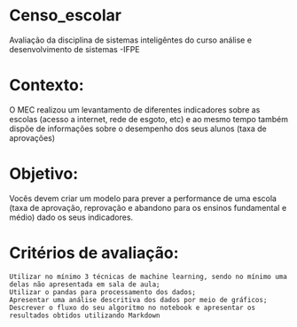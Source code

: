 # Censo_escolar
Avaliação da disciplina de sistemas inteligêntes do curso análise e desenvolvimento de sistemas -IFPE 


# Contexto:
O MEC realizou um levantamento de diferentes indicadores sobre as escolas (acesso a internet, rede de esgoto, etc) e ao mesmo tempo também dispõe de informações sobre o desempenho dos seus alunos (taxa de aprovações)

# Objetivo:
Vocês devem criar um modelo para prever a performance de uma escola (taxa de aprovação, reprovação e abandono para os ensinos fundamental e médio) dado os seus indicadores.

# Critérios de avaliação: 

    Utilizar no mínimo 3 técnicas de machine learning, sendo no mínimo uma delas não apresentada em sala de aula;
    Utilizar o pandas para processamento dos dados;
    Apresentar uma análise descritiva dos dados por meio de gráficos;
    Descrever o fluxo do seu algoritmo no notebook e apresentar os resultados obtidos utilizando Markdown
